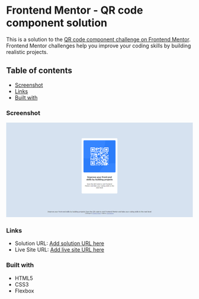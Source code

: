 # Frontend Mentor - QR code component solution

This is a solution to the [QR code component challenge on Frontend Mentor](https://www.frontendmentor.io/challenges/qr-code-component-iux_sIO_H). Frontend Mentor challenges help you improve your coding skills by building realistic projects. 

## Table of contents

  - [Screenshot](#screenshot)
  - [Links](#links)
  - [Built with](#built-with)

### Screenshot

![](images/screenshot-desktop.PNG)

### Links

- Solution URL: [Add solution URL here](https://github.com/mikowesome/qr-code-component)
- Live Site URL: [Add live site URL here](https://mikowesome.github.io/qr-code-component/)

### Built with

- HTML5
- CSS3
- Flexbox



